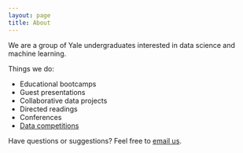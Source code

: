 ```yaml
---
layout: page
title: About
---
```


We are a group of Yale undergraduates interested in data science and machine learning.

Things we do:

* Educational bootcamps
* Guest presentations
* Collaborative data projects
* Directed readings
* Conferences 
* [Data competitions](https://www.kaggle.com)

Have questions or suggestions? Feel free to [email us](mailto:yaledatascience@gmail.com).
